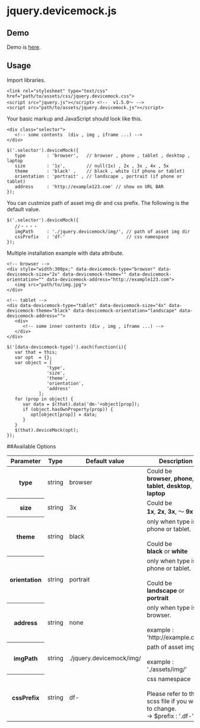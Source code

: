 # jquery.devicemock.js

## Demo
Demo is <a href="http://rm-labo.com/labo/devicemock/" target="_blank">here</a>.

## Usage
Import libraries.

    <link rel="stylesheet" type="text/css" href="path/to/assets/css/jquery.devicemock.css">
    <script src="jquery.js"></script> <!--  v1.5.0〜 -->
    <script src="path/to/assets/jquery.devicemock.js"></script>

Your basic markup and JavaScript should look like this.

    <div class="selector">
       <!-- some contents  (div , img , iframe ...) -->
    </div>

    $('.selector').deviceMock({
       type        : 'browser',   // browser , phone , tablet , desktop , laptop
       size        : '1x',        // null(1x) , 2x , 3x , 4x , 5x
       theme       : 'black' ,    // black , white (if phone or tablet)
       orientation : 'portrait' , // landscape , portrait (if phone or tablet)
       address     : 'http://example123.com' // show on URL BAR
    });


You can custmize path of asset img dir and css prefix. The following is the default value.


    $('.selector').deviceMock({
       //・・・・
       imgPath     : './jquery.devicemock/img/', // path of asset img dir
       cssPrefix   : 'df-'                       // css namespace
    });


Multiple installation example with data attribute.

    <!-- browser -->
    <div style="width:300px;" data-devicemock-type="browser" data-devicemock-size="2x" data-devicemock-theme="" data-devicemock-orientation="" data-devicemock-address="http://example123.com">
       <img src="path/to/img.jpg">
    </div>

    <!-- tablet -->
    <div data-devicemock-type="tablet" data-devicemock-size="4x" data-devicemock-theme="black" data-devicemock-orientation="landscape" data-devicemock-address="">
       <div>
          <!-- some inner contents (div , img , iframe ...) -->
       </div>
    </div>

    $('[data-devicemock-type]').each(function(i){
       var that = this;
       var opt  = {};
       var object = [
                   'type',
                   'size',
                   'theme',
                   'orientation',
                   'address'
                ];
       for (prop in object) {
          var data = $(that).data('dm-'+object[prop]);
          if (object.hasOwnProperty(prop)) {
             opt[object[prop]] = data;
          }
       }
       $(that).deviceMock(opt);
    });

##Available Options

<table>
  <thead>
     <tr>
        <th>Parameter</th>
        <th>Type</th>
        <th>Default value</th>
        <th>Description</th>
     </tr>
  </thead>
  <tbody>
     <tr>
        <th>type</th>
        <td>string</td>
        <td>browser</td>
        <td>
           Could be<br>
           <strong>browser</strong>,
           <strong>phone</strong>,
           <strong>tablet</strong>,
           <strong>desktop</strong>,
           or
           <strong>laptop</strong>
        </td>
     </tr>
     <tr>
        <th>size</th>
        <td>string</td>
        <td>3x</td>
        <td>
           Could be<br>
           <strong>1x</strong>,
           <strong>2x</strong>,
           <strong>3x</strong>,
           〜
           <strong>9x</strong>
        </td>
     </tr>
     <tr>
        <th>theme</th>
        <td>string</td>
        <td>black</td>
        <td>
           only when type is phone or tablet.<br>
           <br>
           Could be<br>
           <strong>black</strong>
           or
           <strong>white</strong>
        </td>
     </tr>
     <tr>
        <th>orientation</th>
        <td>string</td>
        <td>portrait</td>
        <td>
           only when type is phone or tablet.<br>
           <br>
           Could be<br>
           <strong>landscape</strong>
           or
           <strong>portrait</strong>
        </td>
     </tr>
     <tr>
        <th>address</th>
        <td>string</td>
        <td><span>none</span></td>
        <td>
           only when type is browser.<br>
           <br>
           example : 'http://example.com'<br>
        </td>
     </tr>
     <tr>
        <th>imgPath</th>
        <td>string</td>
        <td>./jquery.devicemock/img/</td>
        <td>
           path of asset img dir<br>
           <br>
           example : './assets/img/'<br>
        </td>
     </tr>
     <tr>
        <th>cssPrefix</th>
        <td>string</td>
        <td>df-</td>
        <td>
           css namespace<br>
           <br>
           Please refer to the scss file if you want to change.<br>
           -&gt; $prefix : '.df-'; <br>
        </td>
     </tr>
  </tbody>
</table>